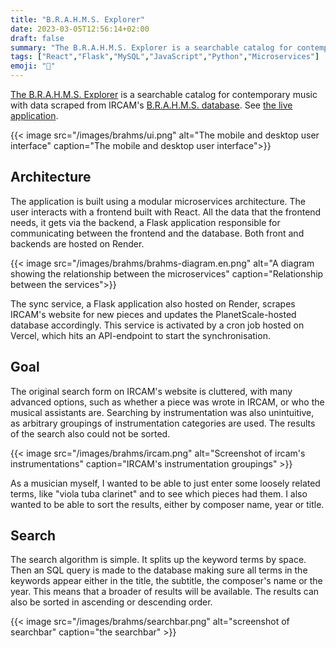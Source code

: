 ```yaml
---
title: "B.R.A.H.M.S. Explorer"
date: 2023-03-05T12:56:14+02:00
draft: false
summary: "The B.R.A.H.M.S. Explorer is a searchable catalog for contemporary music built with a microservices architecture."
tags: ["React","Flask","MySQL","JavaScript","Python","Microservices"]
emoji: "📇"
---
```


[The B.R.A.H.M.S. Explorer](https://github.com/somecho/brahms-explorer) is a
searchable catalog for contemporary music with data scraped from IRCAM's
[B.R.A.H.M.S. database](https://brahms.ircam.fr/en/). See [the live
application](https://brahmsexplorer.onrender.com).

{{< image src="/images/brahms/ui.png" 
alt="The mobile and desktop user interface"
caption="The mobile and desktop user interface">}}

## Architecture

The application is built using a modular microservices architecture. The user
interacts with a frontend built with React. All the data that the frontend
needs, it gets via the backend, a Flask application responsible for
communicating between the frontend and the database. Both front and backends
are hosted on Render.

{{< image src="/images/brahms/brahms-diagram.en.png" 
alt="A diagram showing the relationship between the microservices"
caption="Relationship between the services">}}

The sync service, a Flask application also hosted on Render, scrapes IRCAM's
website for new pieces and updates the PlanetScale-hosted database accordingly.
This service is activated by a cron job hosted on Vercel, which hits an
API-endpoint to start the synchronisation.

## Goal

The original search form on IRCAM's website is cluttered, with many advanced
options, such as whether a piece was wrote in IRCAM, or who the musical
assistants are. Searching by instrumentation was also unintuitive, as arbitrary
groupings of instrumentation categories are used. The results of the search also
could not be sorted.

{{< image src="/images/brahms/ircam.png"
alt="Screenshot of ircam's instrumentations"
caption="IRCAM's instrumentation groupings" >}}

As a musician myself, I wanted to be able to just enter some loosely related
terms, like "viola tuba clarinet" and to see which pieces had them. I also
wanted to be able to sort the results, either by composer name, year or title.

## Search

The search algorithm is simple. It splits up the keyword terms by space. Then
an SQL query is made to the database making sure all terms in the keywords
appear either in the title, the subtitle, the composer's name or the year. This
means that a broader of results will be available. The results can also be
sorted in ascending or descending order.

{{< image src="/images/brahms/searchbar.png"
alt="screenshot of searchbar"
caption="the searchbar" >}}
